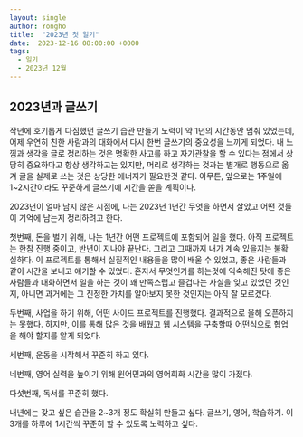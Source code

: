 ```yaml
---
layout: single
author: Yongho
title:  "2023년 첫 일기"
date:  2023-12-16 08:00:00 +0000
tags:
  - 일기
  - 2023년 12월
---
```


## 2023년과 글쓰기
작년에 호기롭게 다짐했던 글쓰기 습관 만들기 노력이 약 1년의 시간동안 멈춰 있었는데, 어제 우연히 친한 사람과의 대화에서 다시 한번 글쓰기의 중요성을 느끼게 되었다. 내 느낌과 생각을 글로 정리하는 것은 명확한 사고를 하고 자기관찰을 할 수 있다는 점에서 상당히 중요하다고 항상 생각하고는 있지만, 머리로 생각하는 것과는 별개로 행동으로 옮겨 글을 실제로 쓰는 것은 상당한 에너지가 필요한것 같다. 아무튼, 앞으로는 1주일에 1~2시간이라도 꾸준하게 글쓰기에 시간을 쏟을 계획이다.    

2023년이 얼마 남지 않은 시점에, 나는 2023년 1년간 무엇을 하면서 살았고 어떤 것들이 기억에 남는지 정리하려고 한다. 

첫번째, 돈을 벌기 위해, 나는 1년간 어떤 프로젝트에 포함되어 일을 했다. 아직 프로젝트는 한참 진행 중이고, 반년이 지나야 끝난다. 그리고 그때까지 내가 계속 있을지는 불확실하다. 이 프로젝트를 통해서 실질적인 내용들을 많이 배울 수 있었고, 좋은 사람들과 같이 시간을 보내고 얘기할 수 있었다. 혼자서 무엇인가를 하는것에 익숙해진 탓에 좋은 사람들과 대화하면서 일을 하는 것이 꽤 만족스럽고 즐겁다는 사실을 잊고 있었던 것인지, 아니면 과거에는 그 진정한 가치를 알아보지 못한 것인지는 아직 잘 모르겠다. 

두번째, 사업을 하기 위해, 어떤 사이드 프로젝트를 진행했다. 결과적으로 올해 오픈하지는 못했다. 하지만, 이를 통해 많은 것을 배웠고 웹 시스템을 구축할때 어떤식으로 협업을 해야 할지를 알게 되었다. 

세번째, 운동을 시작해서 꾸준히 하고 있다. 

네번째, 영어 실력을 높이기 위해 원어민과의 영어회화 시간을 많이 가졌다. 

다섯번째, 독서를 꾸준히 했다.

내년에는 갖고 싶은 습관을 2~3개 정도 확실히 만들고 싶다.
글쓰기, 영어, 학습하기. 이 3개를 하루에 1시간씩 꾸준히 할 수 있도록 노력하고 싶다.
